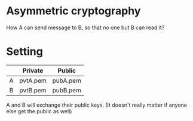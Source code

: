 # Asymmetric cryptography

How A can send message to B, so that no one but B can read it?

# Setting

|     |   Private  |   Public   |
| :-: | :--------: | :--------: |
|  A  |  pvtA.pem  |  pubA.pem  |
|  B  |  pvtB.pem  |  pubB.pem  |

A and B will exchange their public keys. (It doesn't really matter if anyone else get the public as well)
